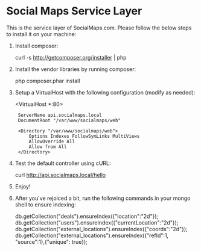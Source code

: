 Social Maps Service Layer
=========================

This is the service layer of SocialMaps.com. Please follow the below steps to install it on your machine:

1. Install composer:

    curl -s http://getcomposer.org/installer | php

2. Install the vendor libraries by running composer:

    php composer.phar install

3. Setup a VirtualHost with the following configuration (modify as needed):

    <VirtualHost *:80>

        ServerName api.socialmaps.local
        DocumentRoot "/var/www/socialmaps/web"

        <Directory "/var/www/socialmaps/web">
            Options Indexes FollowSymLinks MultiViews
            AllowOverride All
            Allow from All
        </Directory>

    </VirtualHost>

4. Test the default controller using cURL:

    curl http://api.socialmaps.local/hello

5. Enjoy!

6. After you've rejoiced a bit, run the following commands in your mongo shell to ensure indexing:

    db.getCollection("deals").ensureIndex({"location":"2d"});
    db.getCollection("users").ensureIndex({"currentLocation":"2d"});
    db.getCollection("external_locations").ensureIndex({"coords":"2d"});
    db.getCollection("external_locations").ensureIndex({"refId":1, "source":1},{"unique": true});
